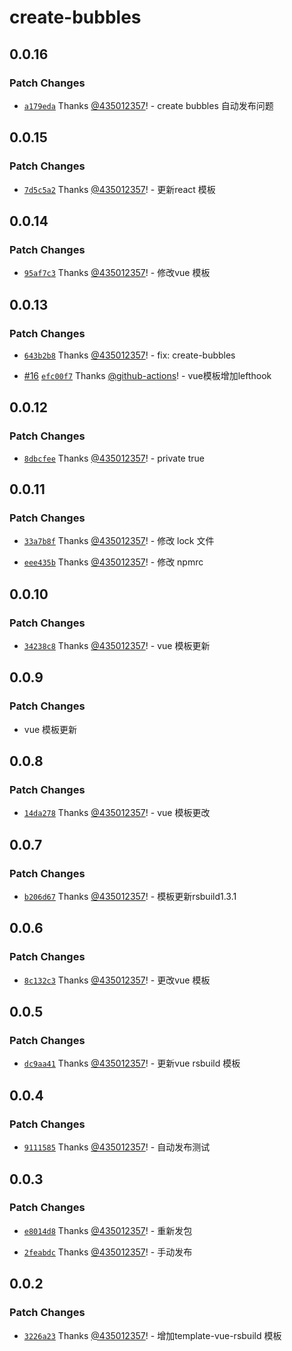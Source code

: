 # create-bubbles

## 0.0.16

### Patch Changes

- [`a179eda`](https://github.com/435012357/bubblesjs/commit/a179eda39b38de4c0da270f4d8d7e95abcf0a556) Thanks [@435012357](https://github.com/435012357)! - create bubbles 自动发布问题

## 0.0.15

### Patch Changes

- [`7d5c5a2`](https://github.com/435012357/bubblesjs/commit/7d5c5a22d3bf1f83a88770b7833f623cd5907b7a) Thanks [@435012357](https://github.com/435012357)! - 更新react 模板

## 0.0.14

### Patch Changes

- [`95af7c3`](https://github.com/435012357/bubblesjs/commit/95af7c3003851a1d6f20eb92b0136f2d8fc4b8cf) Thanks [@435012357](https://github.com/435012357)! - 修改vue 模板

## 0.0.13

### Patch Changes

- [`643b2b8`](https://github.com/435012357/bubblesjs/commit/643b2b8b559dafa5f88190f27dbef8bb93771c6a) Thanks [@435012357](https://github.com/435012357)! - fix: create-bubbles

- [#16](https://github.com/435012357/bubblesjs/pull/16) [`efc00f7`](https://github.com/435012357/bubblesjs/commit/efc00f703b9f05053e324fbfda9692f7f43d827d) Thanks [@github-actions](https://github.com/apps/github-actions)! - vue模板增加lefthook

## 0.0.12

### Patch Changes

- [`8dbcfee`](https://github.com/435012357/bubblesjs/commit/8dbcfeee5ce4cb7a9f566dc2635d0b42c7dc02ac) Thanks [@435012357](https://github.com/435012357)! - private true

## 0.0.11

### Patch Changes

- [`33a7b8f`](https://github.com/435012357/bubblesjs/commit/33a7b8ff1b69b0c290a035f0482a759e4bee278d) Thanks [@435012357](https://github.com/435012357)! - 修改 lock 文件

- [`eee435b`](https://github.com/435012357/bubblesjs/commit/eee435b77dd8b37fb3db9b1ba1618ed997d6deff) Thanks [@435012357](https://github.com/435012357)! - 修改 npmrc

## 0.0.10

### Patch Changes

- [`34238c8`](https://github.com/435012357/bubblesjs/commit/34238c8334f904b855f5983f2e034d9deeda6316) Thanks [@435012357](https://github.com/435012357)! - vue 模板更新

## 0.0.9

### Patch Changes

- vue 模板更新

## 0.0.8

### Patch Changes

- [`14da278`](https://github.com/435012357/bubblesjs/commit/14da278d1859e3a92ee52f4ae177d7ff3f8fb3ef) Thanks [@435012357](https://github.com/435012357)! - vue 模板更改

## 0.0.7

### Patch Changes

- [`b206d67`](https://github.com/435012357/bubblesjs/commit/b206d6773c07356ff210671acd81697855274649) Thanks [@435012357](https://github.com/435012357)! - 模板更新rsbuild1.3.1

## 0.0.6

### Patch Changes

- [`8c132c3`](https://github.com/435012357/bubblesjs/commit/8c132c3f3fd4fc6e27fb83aea7d56902ae6c25d9) Thanks [@435012357](https://github.com/435012357)! - 更改vue 模板

## 0.0.5

### Patch Changes

- [`dc9aa41`](https://github.com/435012357/bubblesjs/commit/dc9aa41cccf9118a3fe7a2ea2c29498aec90bde2) Thanks [@435012357](https://github.com/435012357)! - 更新vue rsbuild 模板

## 0.0.4

### Patch Changes

- [`9111585`](https://github.com/435012357/bubblesjs/commit/911158564827fd4b52c415ba4c117497e436508f) Thanks [@435012357](https://github.com/435012357)! - 自动发布测试

## 0.0.3

### Patch Changes

- [`e8014d8`](https://github.com/435012357/bubblesjs/commit/e8014d8ee6723ba4e6daabd2e2ec2231423123ba) Thanks [@435012357](https://github.com/435012357)! - 重新发包

- [`2feabdc`](https://github.com/435012357/bubblesjs/commit/2feabdc13232cc0eb0a66a3609f2ed28e8d378b6) Thanks [@435012357](https://github.com/435012357)! - 手动发布

## 0.0.2

### Patch Changes

- [`3226a23`](https://github.com/435012357/bubblesjs/commit/3226a2347421b35fe9665abda0f65da141834204) Thanks [@435012357](https://github.com/435012357)! - 增加template-vue-rsbuild 模板
